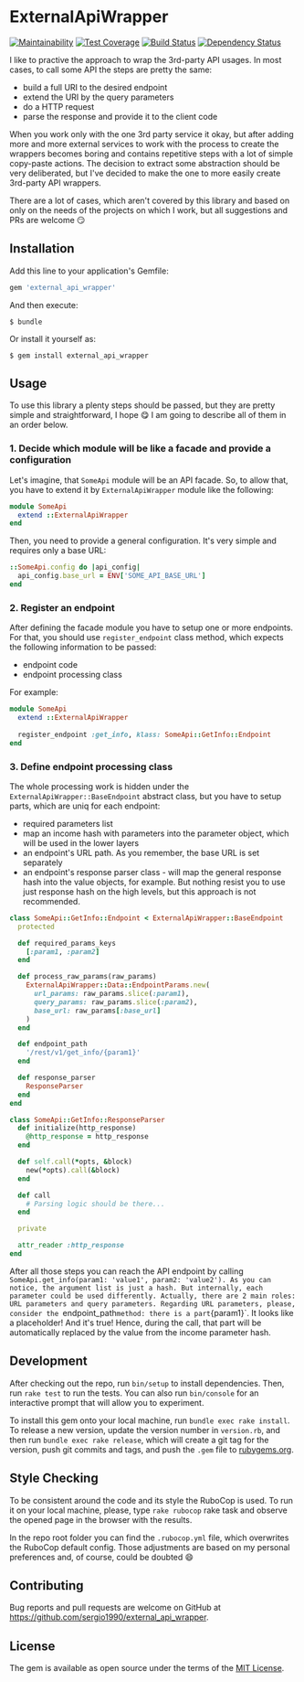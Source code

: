 # ExternalApiWrapper

[![Maintainability](https://api.codeclimate.com/v1/badges/0ca18305c1383d977297/maintainability)](https://codeclimate.com/github/sergio1990/external_api_wrapper/maintainability)
[![Test Coverage](https://api.codeclimate.com/v1/badges/0ca18305c1383d977297/test_coverage)](https://codeclimate.com/github/sergio1990/external_api_wrapper/test_coverage)
[![Build Status](https://travis-ci.org/sergio1990/external_api_wrapper.svg?branch=master)](https://travis-ci.org/sergio1990/external_api_wrapper)
[![Dependency Status](https://gemnasium.com/badges/github.com/sergio1990/external_api_wrapper.svg)](https://gemnasium.com/github.com/sergio1990/external_api_wrapper)

I like to practive the approach to wrap the 3rd-party API usages. In most cases, to call some API the steps are pretty the same:

- build a full URI to the desired endpoint
- extend the URI by the query parameters
- do a HTTP request
- parse the response and provide it to the client code

When you work only with the one 3rd party service it okay, but after adding more and more external services to work with the process to create the wrappers becomes boring and contains repetitive steps with a lot of simple copy-paste actions.
The decision to extract some abstraction should be very deliberated, but I've decided to make the one to more easily create 3rd-party API wrappers.

There are a lot of cases, which aren't covered by this library and based on only on the needs of the projects on which I work, but all suggestions and PRs are welcome 😏

## Installation

Add this line to your application's Gemfile:

```ruby
gem 'external_api_wrapper'
```

And then execute:

    $ bundle

Or install it yourself as:

    $ gem install external_api_wrapper

## Usage

To use this library a plenty steps should be passed, but they are pretty simple and straightforward, I hope 😋 I am going to describe all of them in an order below.

### 1. Decide which module will be like a facade and provide a configuration

Let's imagine, that `SomeApi` module will be an API facade. So, to allow that, you have to extend it by `ExternalApiWrapper` module like the following:

```ruby
module SomeApi
  extend ::ExternalApiWrapper
end
```

Then, you need to provide a general configuration. It's very simple and requires only a base URL:

```ruby
::SomeApi.config do |api_config|
  api_config.base_url = ENV['SOME_API_BASE_URL']
end
```

### 2. Register an endpoint

After defining the facade module you have to setup one or more endpoints. For that, you should use `register_endpoint` class method, which expects the following information to be passed:

- endpoint code
- endpoint processing class

For example:

```ruby
module SomeApi
  extend ::ExternalApiWrapper
  
  register_endpoint :get_info, klass: SomeApi::GetInfo::Endpoint
end
```

### 3. Define endpoint processing class

The whole processing work is hidden under the `ExternalApiWrapper::BaseEndpoint` abstract class, but you have to setup parts, which are uniq for each endpoint:

- required parameters list
- map an income hash with parameters into the parameter object, which will be used in the lower layers
- an endpoint's URL path. As you remember, the base URL is set separately
- an endpoint's response parser class - will map the general response hash into the value objects, for example. But nothing resist you to use just response hash on the high levels, but this approach is not recommended.

```ruby
class SomeApi::GetInfo::Endpoint < ExternalApiWrapper::BaseEndpoint
  protected

  def required_params_keys
    [:param1, :param2]
  end

  def process_raw_params(raw_params)
    ExternalApiWrapper::Data::EndpointParams.new(
      url_params: raw_params.slice(:param1),
      query_params: raw_params.slice(:param2),
      base_url: raw_params[:base_url]
    )
  end

  def endpoint_path
    '/rest/v1/get_info/{param1}'
  end

  def response_parser
    ResponseParser
  end
end

class SomeApi::GetInfo::ResponseParser
  def initialize(http_response)
    @http_response = http_response
  end

  def self.call(*opts, &block)
    new(*opts).call(&block)
  end

  def call
    # Parsing logic should be there...
  end

  private

  attr_reader :http_response
end
```

After all those steps you can reach the API endpoint by calling `SomeApi.get_info(param1: 'value1', param2: 'value2'). As you can notice, the argument list is just a hash.
But internally, each parameter could be used differently. Actually, there are 2 main roles: URL parameters and query parameters. Regarding URL parameters, please, consider the `endpoint_path` method: there is a part `{param1}`.
It looks like a placeholder! And it's true! Hence, during the call, that part will be automatically replaced by the value from the income parameter hash.

## Development

After checking out the repo, run `bin/setup` to install dependencies. Then, run `rake test` to run the tests. You can also run `bin/console` for an interactive prompt that will allow you to experiment.

To install this gem onto your local machine, run `bundle exec rake install`. To release a new version, update the version number in `version.rb`, and then run `bundle exec rake release`, which will create a git tag for the version, push git commits and tags, and push the `.gem` file to [rubygems.org](https://rubygems.org).

## Style Checking

To be consistent around the code and its style the RuboCop is used. To run it on your local machine, please, type `rake rubocop` rake task and observe the opened page in the browser with the results.

In the repo root folder you can find the `.rubocop.yml` file, which overwrites the RuboCop default config. Those adjustments are based on my personal preferences and, of course, could be doubted :smile:

## Contributing

Bug reports and pull requests are welcome on GitHub at https://github.com/sergio1990/external_api_wrapper.

## License

The gem is available as open source under the terms of the [MIT License](https://opensource.org/licenses/MIT).
